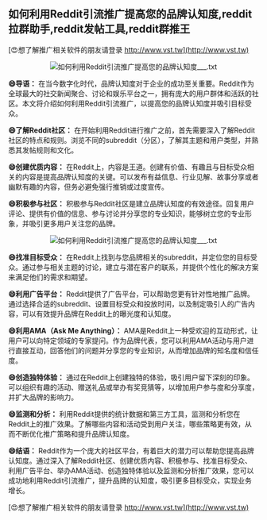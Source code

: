 ## **如何利用Reddit引流推广提高您的品牌认知度,reddit拉群助手,reddit发帖工具,reddit群推王**

[😍想了解推广相关软件的朋友请登录 http://www.vst.tw](http://www.vst.tw)

 <center><img src="https://vst.tw/MP4/tuiguang/png/7.png" alt="如何利用Reddit引流推广提高您的品牌认知度___.txt"></center>

**😄导语：**
在当今数字化时代，品牌认知度对于企业的成功至关重要。Reddit作为全球最大的社交新闻聚合、讨论和娱乐平台之一，拥有庞大的用户群体和活跃的社区。本文将介绍如何利用Reddit引流推广，以提高您的品牌认知度并吸引目标受众。

**😄了解Reddit社区：**
在开始利用Reddit进行推广之前，首先需要深入了解Reddit社区的特点和规则。浏览不同的subreddit（分区），了解其主题和用户类型，并熟悉其发帖规则和文化。

**😄创建优质内容：**
在Reddit上，内容是王道。创建有价值、有趣且与目标受众相关的内容是提高品牌认知度的关键。可以发布有益信息、行业见解、故事分享或者幽默有趣的内容，但务必避免强行推销或过度宣传。

**😄积极参与社区：**
积极参与Reddit社区是建立品牌认知度的有效途径。回复用户评论、提供有价值的信息、参与讨论并分享您的专业知识，能够树立您的专业形象，并吸引更多用户关注您的品牌。

 <center><img src="https://vst.tw/MP4/tuiguang/png/5.png" alt="如何利用Reddit引流推广提高您的品牌认知度___.txt"></center>

**😄找准目标受众：**
在Reddit上找到与您品牌相关的subreddit，并定位您的目标受众。通过参与相关主题的讨论，建立与潜在客户的联系，并提供个性化的解决方案来满足他们的需求和期望。

**😄利用广告平台：**
Reddit提供了广告平台，可以帮助您更有针对性地推广品牌。通过选择合适的subreddit、设置目标受众和投放时间，以及制定吸引人的广告内容，可以有效提升品牌在Reddit上的曝光度和认知度。

**😄利用AMA（Ask Me Anything）：**
AMA是Reddit上一种受欢迎的互动形式，让用户可以向特定领域的专家提问。作为品牌代表，您可以利用AMA活动与用户进行直接互动，回答他们的问题并分享您的专业知识，从而增加品牌的知名度和信任度。

**😄创造独特体验：**
通过在Reddit上创建独特的体验，吸引用户留下深刻的印象。可以组织有趣的活动、赠送礼品或举办有奖竞猜等，以增加用户参与度和分享度，并扩大品牌的影响力。

**😄监测和分析：**
利用Reddit提供的统计数据和第三方工具，监测和分析您在Reddit上的推广效果。了解哪些内容和活动受到用户关注，哪些策略更有效，从而不断优化推广策略和提升品牌认知度。

**😄结语：**
Reddit作为一个庞大的社区平台，有着巨大的潜力可以帮助您提高品牌认知度。通过深入了解Reddit社区、创建优质内容、积极参与、找准目标受众、利用广告平台、举办AMA活动、创造独特体验以及监测和分析推广效果，您可以成功地利用Reddit引流推广，提升品牌的认知度，吸引更多目标受众，实现业务增长。

[😍想了解推广相关软件的朋友请登录 http://www.vst.tw](http://www.vst.tw)



